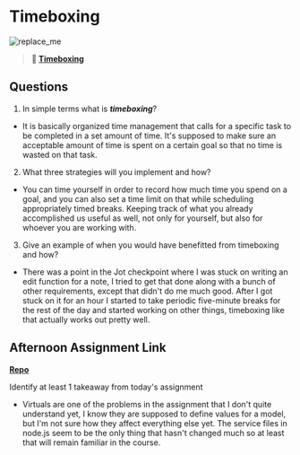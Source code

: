 # Timeboxing

![replace_me](https://codeworks.blob.core.windows.net/public/assets/img/illustrations/placeholder.svg)
> **📖 [Timeboxing](https://codeworksacademy.com/fs-student-guide/resources/wk5/03-Timeboxing)**

## Questions

1. In simple terms what is ***timeboxing***?

- It is basically organized time management that calls for a specific task to be completed in a set amount of time. It's supposed to make sure an acceptable amount of time is spent on a certain goal so that no time is wasted on that task.

2. What three strategies will you implement and how?

- You can time yourself in order to record how much time you spend on a goal, and you can also set a time limit on that while scheduling appropriately timed breaks. Keeping track of what you already accomplished us useful as well, not only for yourself, but also for whoever you are working with.

3. Give an example of when you would have benefitted from timeboxing and how? 

- There was a point in the Jot checkpoint where I was stuck on writing an edit function for a note, I tried to get that done along with a bunch of other requirements, except that didn't do me much good. After I got stuck on it for an hour I started to take periodic five-minute breaks for the rest of the day and started working on other things, timeboxing like that actually works out pretty well.

## Afternoon Assignment Link

**[Repo](https://github.com/doctorgrant99/planets)**

Identify at least 1 takeaway from today's assignment

- Virtuals are one of the problems in the assignment that I don't quite understand yet, I know they are supposed to define values for a model, but I'm not sure how they affect everything else yet. The service files in node.js seem to be the only thing that hasn't changed much so at least that will remain familiar in the course.
